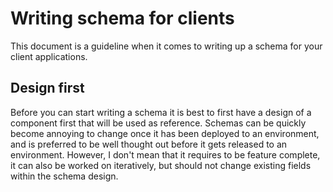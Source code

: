 # Writing schema for clients

This document is a guideline when it comes to writing up a schema for your client applications.

## Design first

Before you can start writing a schema it is best to first have a design of a component first that will be used as reference. Schemas can be quickly become annoying to change once it has been deployed to an environment, and is preferred to be well thought out before it gets released to an environment. However, I don't mean that it requires to be feature complete, it can also be worked on iteratively, but should not change existing fields within the schema design.
